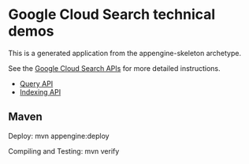 Google Cloud Search technical demos
===================================

This is a generated application from the appengine-skeleton archetype.

See the [Google Cloud Search APIs][gcs-apis] for more detailed instructions.

[gcs-apis]: https://developers.google.com/cloud-search/docs/reference/rest

* [Query API](https://developers.google.com/cloud-search/docs/reference/rest/v1/query)
* [Indexing API](https://developers.google.com/cloud-search/docs/reference/rest/v1/indexing.datasources)

## Maven

Deploy: mvn appengine:deploy

Compiling and Testing: mvn verify